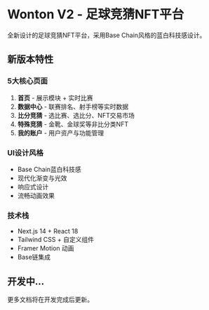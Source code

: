 # Wonton V2 - 足球竞猜NFT平台

全新设计的足球竞猜NFT平台，采用Base Chain风格的蓝白科技感设计。

## 新版本特性

### 5大核心页面
1. **首页** - 展示模块 + 实时比赛
2. **数据中心** - 联赛排名、射手榜等实时数据
3. **比分竞猜** - 选比赛、选比分、NFT交易市场
4. **特殊竞猜** - 金靴、金球奖等非比分类NFT
5. **我的账户** - 用户资产与功能管理

### UI设计风格
- Base Chain蓝白科技感
- 现代化渐变与光效
- 响应式设计
- 流畅动画效果

### 技术栈
- Next.js 14 + React 18
- Tailwind CSS + 自定义组件
- Framer Motion 动画
- Base链集成

## 开发中...

更多文档将在开发完成后更新。


